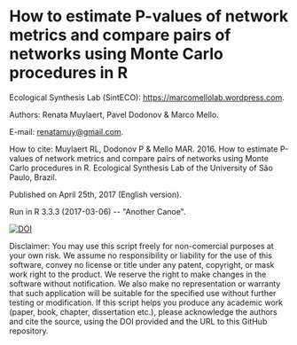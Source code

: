 # How to estimate P-values of network metrics and compare pairs of networks using Monte Carlo procedures in R

Ecological Synthesis Lab (SintECO): https://marcomellolab.wordpress.com.

Authors: Renata Muylaert, Pavel Dodonov & Marco Mello.

E-mail: renatamuy@gmail.com.

How to cite: Muylaert RL, Dodonov P & Mello MAR. 2016. How to estimate P-values of network metrics and compare pairs of networks using Monte Carlo procedures in R. Ecological Synthesis Lab of the University of São Paulo, Brazil.

Published on April 25th, 2017 (English version).

Run in R 3.3.3 (2017-03-06) -- "Another Canoe".

<a href="https://doi.org/10.5281/zenodo.1487607"><img src="https://zenodo.org/badge/DOI/10.5281/zenodo.1487607.svg" alt="DOI"></a>

Disclaimer: You may use this script freely for non-comercial purposes at your own risk. We assume no responsibility or liability for the use of this software, convey no license or title under any patent, copyright, or mask work right to the product. We reserve the right to make changes in the software without notification. We also make no representation or warranty that such application will be suitable for the specified use without further testing or modification. If this script helps you produce any academic work (paper, book, chapter, dissertation etc.), please acknowledge the authors and cite the source, using the DOI provided and the URL to this GitHub repository.
